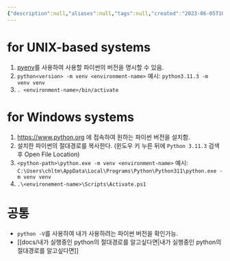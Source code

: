 ```yaml
---
{"description":null,"aliases":null,"tags":null,"created":"2023-06-05T10:31:27","updated":"2023-07-15T21:33:03","title":"python venv 환경설정","dg-publish":true,"permalink":"/docs/python venv 환경설정/","dgPassFrontmatter":true}
---
```



# for UNIX-based systems

1. [pyenv](https://stackoverflow.com/a/59268046/6428901)를 사용하여 사용할 파이썬의 버전을 명시할 수 있음.
2. `python<version> -m venv <environment-name>` 예시: `python3.11.3 -m venv venv`
3. `. <environment-name>/bin/activate`

# for Windows systems

1. https://www.python.org 에 접속하여 원하는 파이썬 버전을 설치함.
2. 설치한 파이썬의 절대경로를 복사한다. (윈도우 키 누른 뒤에 `Python 3.11.3` 검색 후 Open File Location)
3. `<python-path>\python.exe -m venv <environment-name>` 예시: `C:\Users\chltm\AppData\Local\Programs\Python\Python311\python.exe -m venv venv`
4. `.\<environement-name>\Scripts\Activate.ps1`

# 공통

- `python -V`를 사용하여 내가 사용하려는 파이썬 버전을 확인가능. 
- [[docs/내가 실행중인 python의 절대경로를 알고싶다면\|내가 실행중인 python의 절대경로를 알고싶다면]]
